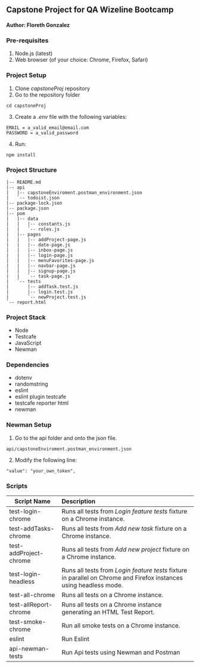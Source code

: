 ## Capstone Project for QA Wizeline Bootcamp
#### Author: Floreth Gonzalez

### Pre-requisites
1. Node.js (latest)
2. Web browser (of your choice: Chrome, Firefox, Safari)

### Project Setup
1. Clone *capstoneProj* repository
2. Go to the repository folder 
```
cd capstoneProj
```
3. Create a *.env* file with the following variables:
```
EMAIL = a_valid_email@email.com
PASSWORD = a_valid_password
```
4. Run:
```
npm install
```
### Project Structure
```
|-- README.md
|-- api
|   |-- capstoneEnviroment.postman_environment.json
|   `-- todoist.json
|-- package-lock.json
|-- package.json
|-- pom
|   |-- data
|   |   |-- constants.js
|   |   `-- roles.js
|   |-- pages
|   |   |-- addProject-page.js
|   |   |-- date-page.js
|   |   |-- inbox-page.js
|   |   |-- login-page.js
|   |   |-- menuFavorites-page.js
|   |   |-- navbar-page.js
|   |   |-- signup-page.js
|   |   `-- task-page.js
|   `-- tests
|       |-- addTask.test.js
|       |-- login.test.js
|       `-- newProject.test.js
`-- report.html
```

### Project Stack
- Node
- Testcafe
- JavaScript
- Newman

### Dependencies
- dotenv
- randomstring
- eslint
- eslint plugin testcafe
- testcafe reporter html
- newman

### Newman Setup
1. Go to the api folder and onto the json file.
```
api/capstoneEnviroment.postman_environment.json
```
2. Modify the following line:
```
"value": "your_own_token",
```

### Scripts
| Script Name|Description|
|----------|:-------------|
| test-login-chrome |Runs all tests from *Login feature tests* fixture on a Chrome instance.|
| test-addTasks-chrome |Runs all tests from *Add new task* fixture on a Chrome instance.|
|test-addProject-chrome|Runs all tests from *Add new project* fixture on a Chrome instance.|
|test-login-headless|Runs all tests from *Login feature tests* fixture in parallel on Chrome and Firefox instances using headless mode.|   
|test-all-chrome|Runs all tests on a Chrome instance.|  
|test-allReport-chrome|Runs all tests on a Chrome instance generating an HTML Test Report.|   
|test-smoke-chrome|Run all smoke tests on a Chrome instance.|  
|eslint| Run Eslint|
|api-newman-tests| Run Api tests using Newman and Postman|

